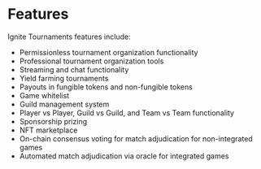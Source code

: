 # Features

Ignite Tournaments features include:&#x20;

* Permissionless tournament organization functionality&#x20;
* Professional tournament organization tools&#x20;
* Streaming and chat functionality&#x20;
* Yield farming tournaments&#x20;
* Payouts in fungible tokens and non-fungible tokens&#x20;
* Game whitelist&#x20;
* Guild management system&#x20;
* Player vs Player, Guild vs Guild, and Team vs Team functionality&#x20;
* Sponsorship prizing&#x20;
* NFT marketplace&#x20;
* On-chain consensus voting for match adjudication for non-integrated games&#x20;
* Automated match adjudication via oracle for integrated games
